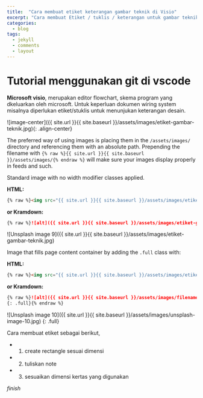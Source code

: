 ```yaml
---
title:  "Cara membuat etiket keterangan gambar teknik di Visio"
excerpt: "Cara membuat Etiket / tuklis / keterangan untuk gambar teknik di microsoft visio"
categories:
  - blog
tags:
  - jekyll
  - comments
  - layout
---
```


# Tutorial menggunakan git di vscode

**Microsoft visio**, merupakan editor flowchart, skema program yang dkeluarkan oleh microsoft. Untuk keperluan dokumen wiring system misalnya diperlukan etiket/stuklis untuk menunjukan keterangan desain. 

<!--<figure class="half">
   <a href="/assets/images/etiket-gambar-teknik.jpg"><img src="/assets/images/etiket-gambar-teknik.jpg"></a>
    <figcaption>Contoh dimensi etiket gambar teknik dalam satuan mm.</figcaption>
</figure>-->

![image-center]({{ site.url }}{{ site.baseurl }}/assets/images/etiket-gambar-teknik.jpg){: .align-center}

The preferred way of using images is placing them in the `/assets/images/` directory and referencing them with an absolute path. Prepending the filename with `{% raw %}{{ site.url }}{{ site.baseurl }}/assets/images/{% endraw %}` will make sure your images display properly in feeds and such.

Standard image with no width modifier classes applied.

**HTML:**

```html
{% raw %}<img src="{{ site.url }}{{ site.baseurl }}/assets/images/etiket-gambar-teknik.jpg" alt="">{% endraw %}
```

**or Kramdown:**

```markdown
{% raw %}![alt]({{ site.url }}{{ site.baseurl }}/assets/images/etiket-gambar-teknik.jpg){% endraw %}
```

![Unsplash image 9]({{ site.url }}{{ site.baseurl }}/assets/images/etiket-gambar-teknik.jpg)

Image that fills page content container by adding the `.full` class with:

**HTML:**

```html
{% raw %}<img src="{{ site.url }}{{ site.baseurl }}/assets/images/etiket-gambar-teknik.jpg" alt="" class="full">{% endraw %}
```

**or Kramdown:**

```markdown
{% raw %}![alt]({{ site.url }}{{ site.baseurl }}/assets/images/filename.jpg)
{: .full}{% endraw %}
```

![Unsplash image 10]({{ site.url }}{{ site.baseurl }}/assets/images/unsplash-image-10.jpg)
{: .full}

Cara membuat etiket sebagai berikut,
* 1. create rectangle sesuai dimensi 
* 2. tuliskan note 
* 3. sesuaikan dimensi kertas yang digunakan


*finish*